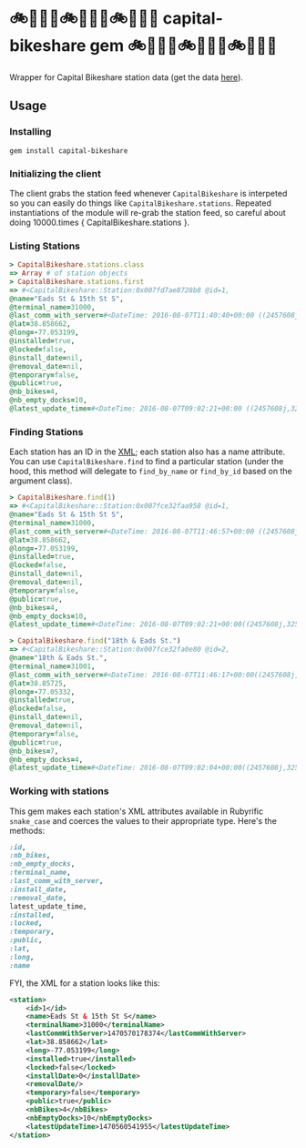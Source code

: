 # :bike::gem::us::bike::gem::us::bike::gem::us: capital-bikeshare gem :bike::gem::us::bike::gem::us::bike::gem::us:

Wrapper for Capital Bikeshare station data (get the data [here](https://www.capitalbikeshare.com/data/stations/bikeStations.xml)).

## Usage

### Installing
`gem install capital-bikeshare`

### Initializing the client

The client grabs the station feed whenever `CapitalBikeshare` is interpeted so you can easily do things like `CapitalBikeshare.stations`. Repeated instantiations of the module will re-grab the station feed, so careful about doing 10000.times { CapitalBikeshare.stations }.

### Listing Stations
```ruby
> CapitalBikeshare.stations.class
=> Array # of station objects
> CapitalBikeshare.stations.first
=> #<CapitalBikeshare::Station:0x007fd7ae8728b8 @id=1,
@name="Eads St & 15th St S",
@terminal_name=31000,
@last_comm_with_server=#<DateTime: 2016-08-07T11:40:40+00:00 ((2457608j,42040s,0n),+0s,2299161j)>,
@lat=38.858662,
@long=-77.053199,
@installed=true,
@locked=false,
@install_date=nil,
@removal_date=nil,
@temporary=false,
@public=true,
@nb_bikes=4,
@nb_empty_docks=10,
@latest_update_time=#<DateTime: 2016-08-07T09:02:21+00:00 ((2457608j,32541s,0n),+0s,2299161j)>>
```

### Finding Stations

Each station has an ID in the [XML](https://feeds.capitalbikeshare.com/stations/stations.xml); each station also has a name attribute. You can use `CapitalBikeshare.find` to find a particular station (under the hood, 
this method will delegate to `find_by_name` or `find_by_id` based on the argument class).

```ruby
> CapitalBikeshare.find(1)
=> #<CapitalBikeshare::Station:0x007fce32faa958 @id=1,
@name="Eads St & 15th St S",
@terminal_name=31000,
@last_comm_with_server=#<DateTime: 2016-08-07T11:46:57+00:00 ((2457608j,42417s,0n),+0s,2299161j)>,
@lat=38.858662,
@long=-77.053199,
@installed=true,
@locked=false,
@install_date=nil,
@removal_date=nil,
@temporary=false,
@public=true,
@nb_bikes=4,
@nb_empty_docks=10,
@latest_update_time=#<DateTime: 2016-08-07T09:02:21+00:00((2457608j,32541s,0n),+0s,2299161j)>>
``` 

```ruby
> CapitalBikeshare.find("18th & Eads St.")
=> #<CapitalBikeshare::Station:0x007fce32fa0e80 @id=2,
@name="18th & Eads St.",
@terminal_name=31001,
@last_comm_with_server=#<DateTime: 2016-08-07T11:46:17+00:00((2457608j,42377s,0n),+0s,2299161j)>,
@lat=38.85725,
@long=-77.05332,
@installed=true,
@locked=false,
@install_date=nil,
@removal_date=nil,
@temporary=false,
@public=true,
@nb_bikes=7,
@nb_empty_docks=4,
@latest_update_time=#<DateTime: 2016-08-07T09:02:04+00:00((2457608j,32524s,0n),+0s,2299161j)>
```

### Working with stations

This gem makes each station's XML attributes available in Rubyrific `snake_case` and coerces the values to their appropriate type. Here's the methods:


```ruby
:id,
:nb_bikes,
:nb_empty_docks,
:terminal_name,
:last_comm_with_server,
:install_date,
:removal_date,
latest_update_time,
:installed,
:locked,
:temporary,
:public,
:lat,
:long,
:name
```

FYI, the XML for a station looks like this:

```xml
<station>
	<id>1</id>
	<name>Eads St & 15th St S</name>
	<terminalName>31000</terminalName>
	<lastCommWithServer>1470570178374</lastCommWithServer>
	<lat>38.858662</lat>
	<long>-77.053199</long>
	<installed>true</installed>
	<locked>false</locked>
	<installDate>0</installDate>
	<removalDate/>
	<temporary>false</temporary>
	<public>true</public>
	<nbBikes>4</nbBikes>
	<nbEmptyDocks>10</nbEmptyDocks>
	<latestUpdateTime>1470560541955</latestUpdateTime>
</station>
```
